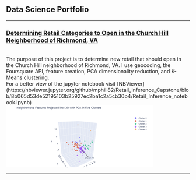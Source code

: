 ## Data Science Portfolio

---
### [Determining Retail Categories to Open in the Church Hill Neighborhood of Richmond, VA](https://github.com/mphill82/Retail_Inference_Capstone)
<br>
The purpose of this project is to determine new retail that should open in the Church Hill neighborhood of Richmond, VA.  I use geocoding, the Foursquare API, feature creation, PCA dimensionality reduction, and K-Means clustering.
<br>
For a better view of the jupyter notebook visit [NBViewer](https://nbviewer.jupyter.org/github/mphill82/Retail_Inference_Capstone/blob/8b065d53de52195103b25927ec2ba1c2a5cb30b4/Retail_Inference_notebook.ipynb)
<br>
<img src="images/cluster_plot.png?raw=True" width=80%/> 

---

